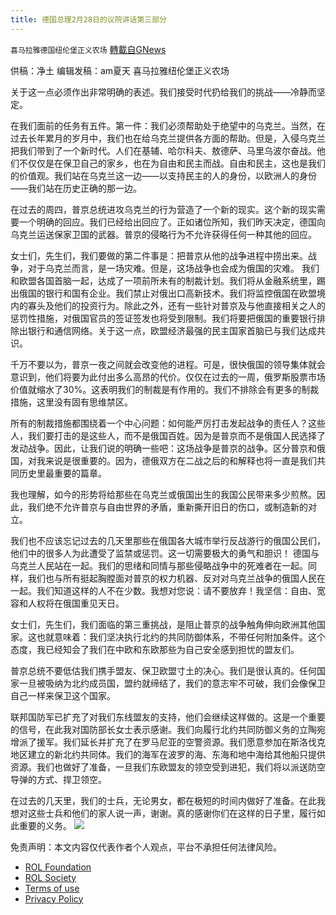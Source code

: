 ```yaml
---
title: 德国总理2月28日的议院讲话第三部分
---
```

`喜马拉雅德国纽伦堡正义农场` [轉載自GNews](https://gnews.org/zh-hans/2116558/)

供稿：净土
编辑发稿：am夏天
喜马拉雅纽伦堡正义农场

关于这一点必须作出非常明确的表述。我们接受时代扔给我们的挑战——冷静而坚定。

在我们面前的任务有五件。第一件：我们必须帮助处于绝望中的乌克兰。当然，在过去长年累月的岁月中，我们也在给乌克兰提供各方面的帮助。但是，入侵乌克兰把我们带到了一个新时代。人们在基辅、哈尔科夫、敖德萨、马里乌波尔奋战。他们不仅仅是在保卫自己的家乡，也在为自由和民主而战。自由和民主，这也是我们的价值观。我们站在乌克兰这一边——以支持民主的人的身份，以欧洲人的身份——我们站在历史正确的那一边。

在过去的周四，普京总统进攻乌克兰的行为营造了一个新的现实。这个新的现实需要一个明确的回应。我们已经给出回应了。正如诸位所知，我们昨天决定，德国向乌克兰运送保家卫国的武器。普京的侵略行为不允许获得任何一种其他的回应。

女士们，先生们，我们要做的第二件事是：把普京从他的战争进程中捞出来。战争，对于乌克兰而言，是一场灾难。但是，这场战争也会成为俄国的灾难。
我们和欧盟各国首脑一起，达成了一项前所未有的制裁计划。我们将从金融系统里，踢出俄国的银行和国有企业。我们禁止对俄出口高新技术。我们将监控俄国在欧盟境内的寡头及他们的投资行为。除此之外，还有一些针对普京及与他直接相关之人的惩罚性措施，对俄国官员的签证签发也将受到限制。我们将要把俄国的重要银行排除出银行和通信网络。关于这一点，欧盟经济最强的民主国家首脑已与我们达成共识。

千万不要以为，普京一夜之间就会改变他的进程。可是，很快俄国的领导集体就会意识到，他们将要为此付出多么高昂的代价。仅仅在过去的一周，俄罗斯股票市场价值就缩水了30%。这表明我们的制裁是有作用的。我们不排除会有更多的制裁措施，这里没有固有思维禁区。

所有的制裁措施都围绕着一个中心问题：如何能严厉打击发起战争的责任人？这些人，我们要打击的是这些人，而不是俄国百姓。因为是普京而不是俄国人民选择了发动战争。因此，让我们说的明确一些吧：这场战争是普京的战争。区分普京和俄国，对我来说是很重要的。因为，德俄双方在二战之后的和解释也将一直是我们共同历史里最重要的篇章。

我也理解，如今的形势将给那些在乌克兰或俄国出生的我国公民带来多少煎熬。因此，我们绝不允许普京与自由世界的矛盾，重新撕开旧日的伤口，或制造新的对立。

我们也不应该忘记过去的几天里那些在俄国各大城市举行反战游行的俄国公民们，他们中的很多人为此遭受了监禁或惩罚。这一切需要极大的勇气和胆识！
德国与乌克兰人民站在一起。我们的思绪和同情与那些侵略战争中的死难者在一起。同样，我们也与所有挺起胸膛面对普京的权力机器、反对对乌克兰战争的俄国人民在一起。我们知道这样的人不在少数。我想对您说：请不要放弃！我坚信：自由、宽容和人权将在俄国重见天日。

女士们，先生们，我们面临的第三重挑战，是阻止普京的战争触角伸向欧洲其他国家。这也就意味着：我们坚决执行北约的共同防御体系，不带任何附加条件。这个态度，我已经知会了我们在中欧和东欧那些为自己安全感到担忧的盟友们。

普京总统不要低估我们携手盟友、保卫欧盟寸土的决心。我们是很认真的。任何国家一旦被吸纳为北约成员国，盟约就缔结了，我们的意志牢不可破，我们会像保卫自己一样来保卫这个国家。

联邦国防军已扩充了对我们东线盟友的支持，他们会继续这样做的。这是一个重要的信号，在此我对国防部长女士表示感谢。我们向履行北约共同防御义务的立陶宛增派了援军。我们延长并扩充了在罗马尼亚的空警资源。我们愿意参加在斯洛伐克地区建立的新北约共同体。我们的海军在波罗的海、东海和地中海给其他船只提供资源。我们也做好了准备，一旦我们东欧盟友的领空受到进犯，我们将以派送防空导弹的方式、捍卫领空。

在过去的几天里，我们的士兵，无论男女，都在极短的时间内做好了准备。在此我想对这些士兵和他们的家人说一声，谢谢。真的感谢你们在这样的日子里，履行如此重要的义务。
![](https://assets.gnews.org/wp-content/uploads/2022/02/德农二维码-30.png)
 

免责声明：本文内容仅代表作者个人观点，平台不承担任何法律风险。

- [ROL Foundation](https://rolfoundation.org/)
- [ROL Society](https://rolsociety.org/)
- [Terms of use](https://gnews.org/terms-of-use-3/)
- [Privacy Policy](https://gnews.org/privacy-policy/)
